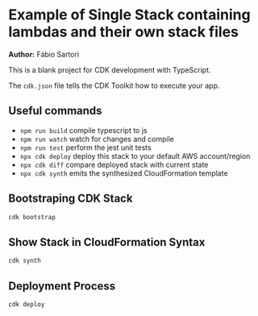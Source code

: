 # Example of Single Stack containing lambdas and their own stack files
**Author:** Fábio Sartori

This is a blank project for CDK development with TypeScript.

The `cdk.json` file tells the CDK Toolkit how to execute your app.

## Useful commands

* `npm run build`   compile typescript to js
* `npm run watch`   watch for changes and compile
* `npm run test`    perform the jest unit tests
* `npx cdk deploy`  deploy this stack to your default AWS account/region
* `npx cdk diff`    compare deployed stack with current state
* `npx cdk synth`   emits the synthesized CloudFormation template

## Bootstraping CDK Stack

```bash
cdk bootstrap
```

## Show Stack in CloudFormation Syntax

```bash
cdk synth
```

## Deployment Process
```bash
cdk deploy
```